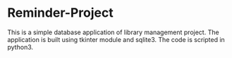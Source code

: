 # Reminder-Project
This is a simple database application of library management project. 
The application is built using tkinter module and sqlite3.
The code is scripted in python3.
